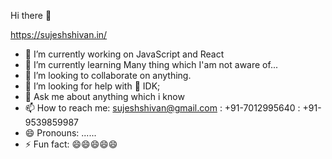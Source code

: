 Hi there 👋

https://sujeshshivan.in/

- 🔭 I’m currently working on JavaScript and React
- 🌱 I’m currently learning Many thing which I'am not aware of...
- 👯 I’m looking to collaborate on anything.
- 🤔 I’m looking for help with 🤔 IDK;
- 💬 Ask me about anything which i know
- 📫 How to reach me: sujeshshivan@gmail.com : +91-7012995640 : +91-9539859987
- 😄 Pronouns: ......
- ⚡ Fun fact: 😄😄😄😄😄
